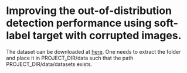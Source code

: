 # Improving the out-of-distribution detection performance using soft-label target with corrupted images.

The dataset can be downloaded at [here](https://drive.google.com/file/d/11iuht4JyRSYEsAlDAW37EkYq6PEZYTe8/view?usp=sharing). One needs to extract the folder and place it in PROJECT_DIR/data such that the path PROJECT_DIR/data/datasets exists.
